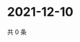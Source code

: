 # 2021-12-10

共 0 条

<!-- BEGIN WEIBO -->
<!-- 最后更新时间 Fri Dec 10 2021 05:13:09 GMT+0800 (China Standard Time) -->

<!-- END WEIBO -->
